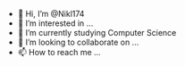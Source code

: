 - 👋 Hi, I’m @Nikl174
- 👀 I’m interested in ...
- 🌱 I’m currently studying Computer Science
- 💞️ I’m looking to collaborate on ...
- 📫 How to reach me ...

<!---
Nikl174/Nikl174 is a ✨ special ✨ repository because its `README.md` (this file) appears on your GitHub profile.
You can click the Preview link to take a look at your changes.
--->
